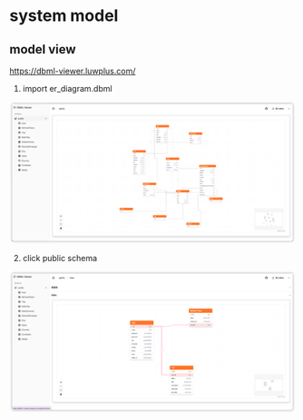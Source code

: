 # system model

## model view

https://dbml-viewer.luwplus.com/

1. import er_diagram.dbml

![dbml_view.png](../../../../docs/images/dbml_view.png)

2. click public schema

![schema_view.png](../../../../docs/images/schema_view.png)
